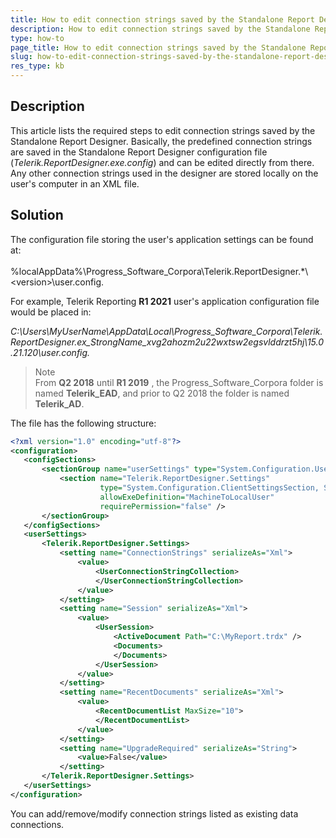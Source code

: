 ```yaml
---
title: How to edit connection strings saved by the Standalone Report Designer?
description: How to edit connection strings saved by the Standalone Report Designer?.
type: how-to
page_title: How to edit connection strings saved by the Standalone Report Designer?
slug: how-to-edit-connection-strings-saved-by-the-standalone-report-designer
res_type: kb
---
```


## Description
This article lists the required steps to edit connection strings saved by the Standalone Report Designer. Basically, the predefined connection strings are saved in the Standalone Report Designer configuration file (*Telerik.ReportDesigner.exe.config*) and can be edited directly from there. Any other connection strings used in the designer are stored locally on the user's computer in an XML file.

## Solution
The configuration file storing the user's application settings can be found at:  
   
%localAppData%\Progress_Software_Corpora\Telerik.ReportDesigner.*\\\<version>\user.config.
  

For example, Telerik Reporting **R1 2021** user's application configuration file would be placed in:   

*C:\Users\MyUserName\AppData\Local\Progress_Software_Corpora\Telerik.ReportDesigner.ex_StrongName_xvg2ahozm2u22wxtsw2egsvlddrzt5hj\15.0.21.120\user.config.*
  
> Note 
><br>
>From **Q2 2018** until **R1 2019** , the Progress_Software_Corpora folder is named **Telerik_EAD**, and prior to Q2 2018 the folder is named **Telerik_AD**. 
  
The file has the following structure:  

 ```xml
 <?xml version="1.0" encoding="utf-8"?>
<configuration>
    <configSections>
        <sectionGroup name="userSettings" type="System.Configuration.UserSettingsGroup, System, Version=4.0.0.0, Culture=neutral, PublicKeyToken=b77a5c561934e089" >
            <section name="Telerik.ReportDesigner.Settings"
                     type="System.Configuration.ClientSettingsSection, System, Version=4.0.0.0, Culture=neutral, PublicKeyToken=b77a5c561934e089"
                     allowExeDefinition="MachineToLocalUser"
                     requirePermission="false" />
        </sectionGroup>
    </configSections>
    <userSettings>
        <Telerik.ReportDesigner.Settings>
            <setting name="ConnectionStrings" serializeAs="Xml">
                <value>
                    <UserConnectionStringCollection>                                  
                    </UserConnectionStringCollection>
                </value>
            </setting>
            <setting name="Session" serializeAs="Xml">
                <value>
                    <UserSession>
                        <ActiveDocument Path="C:\MyReport.trdx" />
                        <Documents>                          
                        </Documents>
                    </UserSession>
                </value>
            </setting>
            <setting name="RecentDocuments" serializeAs="Xml">
                <value>
                    <RecentDocumentList MaxSize="10">                     
                    </RecentDocumentList>
                </value>
            </setting>
            <setting name="UpgradeRequired" serializeAs="String">
                <value>False</value>
            </setting>
        </Telerik.ReportDesigner.Settings>
    </userSettings>
</configuration>
 ``` 

You can add/remove/modify connection strings listed as existing data connections.

